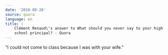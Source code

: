 ```yaml
---
date: '2018-08-26'
source: quora
language: en
title: |
    Clément Renaud\'s answer to What should you never say to your high
    school principal? - Quora
---
```


"I could not come to class because I was with your wife."

